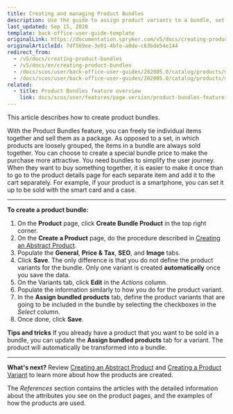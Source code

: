 ```yaml
---
title: Creating and managing Product Bundles
description: Use the guide to assign product variants to a bundle, set its price, add SEO data and images in the Back Office.
last_updated: Sep 15, 2020
template: back-office-user-guide-template
originalLink: https://documentation.spryker.com/v5/docs/creating-product-bundles
originalArticleId: 7df569ee-3e01-4bfe-a0de-c63bde54e144
redirect_from:
  - /v5/docs/creating-product-bundles
  - /v5/docs/en/creating-product-bundles
  - /docs/scos/user/back-office-user-guides/202005.0/catalog/products/managing-products/creating-product-bundles.html
  - /docs/scos/user/back-office-user-guides/202005.0/catalog/products/manage-abstract-products/creating-product-bundles.html
related:
  - title: Product Bundles feature overview
    link: docs/scos/user/features/page.version/product-bundles-feature-overview.html
---
```


This article describes how to create product bundles.

With the Product Bundles feature, you can freely tie individual items together and sell them as a package. As opposed to a set, in which products are loosely grouped, the items in a bundle are always sold together. You can choose to create a special bundle price to make the purchase more attractive.
You need bundles to simplify the user journey. When they want to buy something together, it is easier to make it once than to go to the product details page for each separate item and add it to the cart separately.
For example, if your product is a smartphone, you can set it up to be sold with the smart card and a case.
***
**To create a product bundle:**
1. On the **Product** page, click **Create Bundle Product** in the top right corner.
2. On the **Create a Product** page, do the procedure described in [Creating an Abstract Product](/docs/scos/user/back-office-user-guides/{{page.version}}/catalog/products/manage-abstract-products-and-product-bundles/create-abstract-products-and-product-bundles.html).
3. Populate the **General**, **Price & Tax**, **SEO**, and **Image** tabs.
4. Click **Save**.
    The only difference is that you do not define the product variants for the bundle.
    Only one variant is created **automatically** once you save the data.
5. On the Variants tab, click **Edit** in the _Actions_ column.
6. Populate the information similarly to how you do for the product variant.
7. In the **Assign bundled products** tab, define the product variants that are going to be included in the bundle by selecting the checkboxes in the _Select_ сolumn.
8. Once done, click **Save**.


**Tips and tricks**
If you already have a product that you want to be sold in a bundle, you can update the **Assign bundled products** tab for a variant. The product will automatically be transformed into a bundle.
***
**What's next?**
Review [Creating an Abstract Product](/docs/scos/user/back-office-user-guides/{{page.version}}/catalog/products/manage-abstract-products-and-product-bundles/create-abstract-products-and-product-bundles.html) and [Creating a Product Variant](/docs/scos/user/back-office-user-guides/{{page.version}}/catalog/products/manage-concrete-products/creating-product-variants.html) to learn more about how the products are created.

The _References_ section contains the articles with the detailed information about the attributes you see on the product pages, and the examples of how the products are used.
